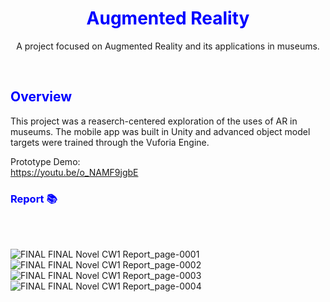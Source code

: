 <p align="center">
  <summary align="center">
    <font color="blue">
      <h1 align="center">Augmented Reality</h1>
    </font>
  </summary>
  <p align="center">A project focused on Augmented Reality and its applications in museums.</p>
</p><br>

<font color="blue"><h2>Overview</h2></font>
This project was a reaserch-centered exploration of the uses of AR in museums. The mobile app was built in Unity and advanced object model targets were trained through the Vuforia Engine.

Prototype Demo:
<br>https://youtu.be/o_NAMF9jgbE

<font color="blue"><h3>Report 📚</h3></font>
<br><br>

![FINAL FINAL Novel CW1 Report_page-0001](https://github.com/user-attachments/assets/090457d7-dcfa-403c-9fba-f7771116a52c)
![FINAL FINAL Novel CW1 Report_page-0002](https://github.com/user-attachments/assets/b001d383-8a01-4ecd-91fa-3805786b0c3d)
![FINAL FINAL Novel CW1 Report_page-0003](https://github.com/user-attachments/assets/bbec0336-6203-48f6-80c3-6036dcf89a98)
![FINAL FINAL Novel CW1 Report_page-0004](https://github.com/user-attachments/assets/5d28d43a-e301-4e8b-ac12-fe66eca27cb3)
